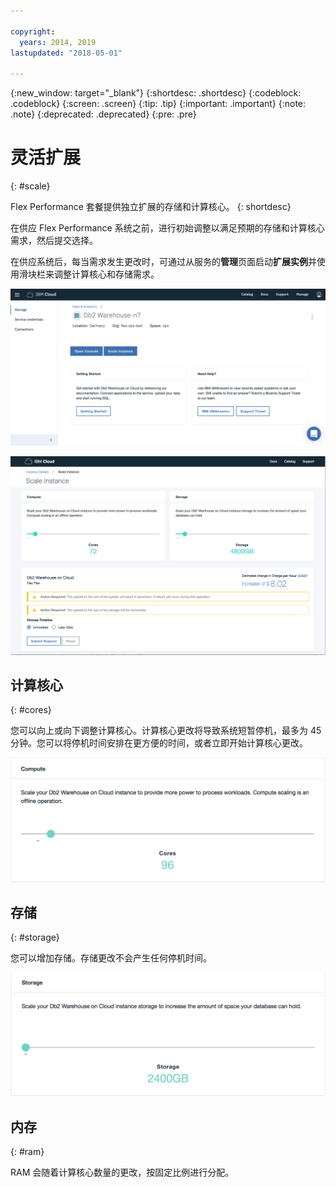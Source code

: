 ```yaml
---

copyright:
  years: 2014, 2019
lastupdated: "2018-05-01"

---
```


<!-- Attribute definitions --> 
{:new_window: target="_blank"}
{:shortdesc: .shortdesc}
{:codeblock: .codeblock}
{:screen: .screen}
{:tip: .tip}
{:important: .important}
{:note: .note}
{:deprecated: .deprecated}
{:pre: .pre}

# 灵活扩展
{: #scale}

Flex Performance 套餐提供独立扩展的存储和计算核心。
{: shortdesc}

在供应 Flex Performance 系统之前，进行初始调整以满足预期的存储和计算核心需求，然后提交选择。

在供应系统后，每当需求发生更改时，可通过从服务的**管理**页面启动**扩展实例**并使用滑块栏来调整计算核心和存储需求。

![Web 控制台计算核心页面的视图](images/launch.png)

![Web 控制台计算核心页面的视图](images/scaling_full.png)


## 计算核心
{: #cores}

您可以向上或向下调整计算核心。计算核心更改将导致系统短暂停机，最多为 45 分钟。您可以将停机时间安排在更方便的时间，或者立即开始计算核心更改。

![Web 控制台计算核心页面的视图](images/cores.png)

## 存储
{: #storage}

您可以增加存储。存储更改不会产生任何停机时间。

![Web 控制台存储页面的视图](images/storage.png)

## 内存
{: #ram}

RAM 会随着计算核心数量的更改，按固定比例进行分配。

